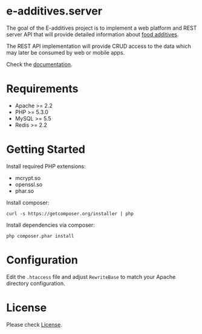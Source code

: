 e-additives.server
==================

The goal of the E-additives project is to implement a web platform and REST server API that will provide detailed information about [food additives](http://en.wikipedia.org/wiki/Food_additive).

The REST API implementation will provide CRUD access to the data which may later be consumed by web or mobile apps.

Check the [documentation](docs/).

# Requirements

  * Apache >= 2.2
  * PHP >= 5.3.0
  * MySQL >= 5.5
  * Redis >= 2.2

# Getting Started

Install required PHP extensions:

  * mcrypt.so
  * openssl.so
  * phar.so

Install composer:

    curl -s https://getcomposer.org/installer | php
    
Install dependencies via composer:

    php composer.phar install
    
# Configuration

Edit the `.htaccess` file and adjust `RewriteBase` to match your Apache directory configuration.

  
# License

Please check [License](LICENSE).
